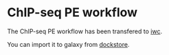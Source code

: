 # ChIP-seq PE workflow

The ChIP-seq PE workflow has been transfered to [iwc](https://github.com/galaxyproject/iwc/tree/main/workflows/epigenetics/chipseq-pe).

You can import it to galaxy from [dockstore](https://dockstore.org/workflows/github.com/iwc-workflows/chipseq-pe/main:main?tab=info).
